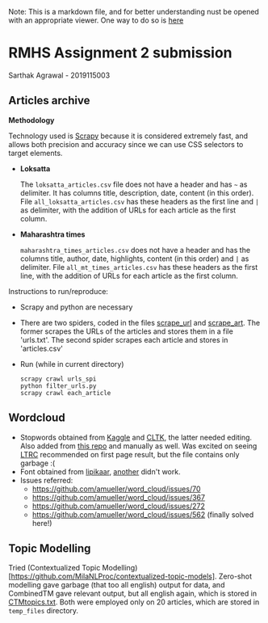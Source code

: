 Note: This is a markdown file, and for better understanding nust be opened with an appropriate viewer. One way to do so is [here](https://github.com/joeyespo/grip)

# RMHS Assignment 2 submission

Sarthak Agrawal - 2019115003

## Articles archive

**Methodology**

Technology used is [Scrapy](https://scrapy.org/) because it is considered extremely fast, and allows both precision and accuracy since we can use CSS selectors to target elements.

- **Loksatta**

  The `loksatta_articles.csv` file does not have a header and has `~` as delimiter. It has columns title, description, date, content (in this order). File `all_loksatta_articles.csv` has these headers as the first line and `|` as delimiter, with the addition of URLs for each article as the first column.

- **Maharashtra times**

  `maharashtra_times_articles.csv` does not have a header and has the columns title, author, date, highlights, content (in this order) and `|` as delimiter. File `all_mt_times_articles.csv` has these headers as the first line, with the addition of URLs for each article as the first column.

Instructions to run/reproduce:

- Scrapy and python are necessary
- There are two spiders, coded in the files [scrape_url](./tutorial/spiders/scrape_url.py) and [scrape_art](./tutorial/spiders/scrape_art.py). The former scrapes the URLs of the articles and stores them in a file 'urls.txt'. The second spider scrapes each article and stores in 'articles.csv'
- Run (while in current directory)

  ```
  scrapy crawl urls_spi
  python filter_urls.py
  scrapy crawl each_article
  ```

## Wordcloud

- Stopwords obtained from [Kaggle](https://www.kaggle.com/rtatman/stopword-lists-for-19-languages?select=marathiST.txt) and [CLTK](https://github.com/cltk/cltk/blob/master/cltk/stop/marathi/stops.py), the latter needed editing. Also added from [this repo](https://github.com/stopwords-iso/stopwords-mr) and manually as well. Was excited on seeing [LTRC](https://ltrc.iiit.ac.in/showfile.php?filename=ltrc/internal/nlp/corpus/index.html) recommended on first page result, but the file contains only garbage :(
- Font obtained from [lipikaar](http://www.lipikaar.com/support/download-unicode-fonts-for-hindi-marathi-sanskrit-nepali), [another](https://www.freefontspro.com/otf/13585/marathi-saras.font) didn't work.
- Issues referred:
  - https://github.com/amueller/word_cloud/issues/70
  - https://github.com/amueller/word_cloud/issues/367
  - https://github.com/amueller/word_cloud/issues/272
  - https://github.com/amueller/word_cloud/issues/562 (finally solved here!)

## Topic Modelling

Tried (Contextualized Topic Modelling)[https://github.com/MilaNLProc/contextualized-topic-models]. Zero-shot modelling gave garbage (that too all english) output for data, and CombinedTM gave relevant output, but all english again, which is stored in [CTMtopics.txt](./CTMtopics.txt). Both were employed only on 20 articles, which are stored in `temp_files` directory.
